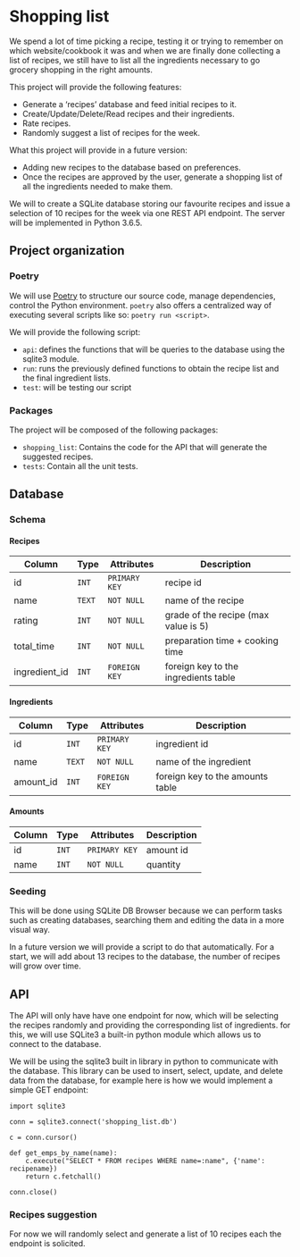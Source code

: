 # Shopping list 

We spend a lot of time picking a recipe, testing it or trying to remember on which website/cookbook it was and when we are finally done collecting a list of recipes, we still have to list all the ingredients necessary to go grocery shopping in the right amounts. 

This project will provide the following features:

- Generate a ‘recipes’ database and feed initial recipes to it.
- Create/Update/Delete/Read recipes and their ingredients.
- Rate recipes.
- Randomly suggest a list of recipes for the week.

What this project will provide in a future version:

- Adding new recipes to the database  based on preferences.
- Once the recipes are approved by the user, generate a shopping list of all the ingredients needed to make them.

We will to create a SQLite database storing our favourite recipes and issue a selection of 10 recipes for the week via one REST API endpoint. The server will be implemented in Python 3.6.5.

## Project organization

### Poetry

We will use [Poetry](https://poetry.eustace.io/) to structure our source code, manage dependencies, control the Python environment. `poetry` also offers a centralized way of executing several scripts like so: `poetry run <script>`.

We will provide the following script:

 - `api`: defines the functions that will be queries to the database using the sqlite3 module.
 - `run`: runs the previously defined functions to obtain the recipe list and the final ingredient lists.
 - `test`: will be testing our script


### Packages

The project will be composed of the following packages:
 - `shopping_list`: Contains the code for the API that will generate the suggested recipes.
 - `tests`: Contain all the unit tests.

## Database

### Schema

#### Recipes
| Column        | Type   | Attributes    | Description |
| ------------- | ------ | ------------- | ----------- |
| id            | `INT`  | `PRIMARY KEY` | recipe id |
| name          | `TEXT` | `NOT NULL`    | name of the recipe|
| rating        | `INT`  | `NOT NULL`    | grade of the recipe (max value is 5)|
| total_time    | `INT`  | `NOT NULL`    | preparation time + cooking time|
| ingredient_id | `INT`  | `FOREIGN KEY` | foreign key to the ingredients table|



#### Ingredients

| Column        | Type   | Attributes    | Description |
| ------------- | ------ | ------------- | ----------- |
| id            | `INT`  | `PRIMARY KEY` | ingredient id |
| name          | `TEXT` | `NOT NULL`    | name of the ingredient|
| amount_id     | `INT`  | `FOREIGN KEY` | foreign key to the amounts table|



#### Amounts

| Column        | Type   | Attributes    | Description |
| ------------- | ------ | ------------- | ----------- |
| id            | `INT`  | `PRIMARY KEY` | amount id |
| name          | `INT`  | `NOT NULL`    | quantity  |


### Seeding

This will be done using SQLite DB Browser because we can perform tasks such as creating databases, searching them and editing the data in a more visual way.

In a future version we will provide a script to do that automatically.
For a start, we will add about 13 recipes to the database, the number of recipes will grow over time.


## API

The API will only have have one endpoint for now, which will be selecting the recipes randomly and providing the corresponding list of ingredients.
for this, we will use SQLite3 a built-in python module which allows us to connect to the database.

We will be using the sqlite3 built in library in python to communicate with the database. This library can be used to insert, select, update, and delete data from the database, for example here is how we would implement a simple GET endpoint:


```
import sqlite3

conn = sqlite3.connect('shopping_list.db')

c = conn.cursor()

def get_emps_by_name(name):
    c.execute("SELECT * FROM recipes WHERE name=:name", {'name': recipename})
    return c.fetchall()

conn.close()
```
### Recipes suggestion

For now we will randomly select and generate a list of 10 recipes each the endpoint is solicited.
